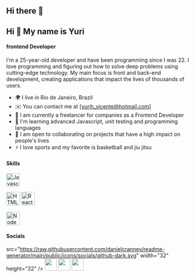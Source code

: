 ## Hi there 👋

## Hi 👋 My name is Yuri

#### frontend Developer

I'm a 25-year-old developer and have been programming since I was 22. I love programming and figuring out how to solve deep problems using cutting-edge technology. My main focus is front and back-end development, creating applications that impact the lives of thousands of users.

* 🌍 I live in Rio de Janeiro, Brazil
* ✉️ You can contact me at [yurih_vicente@hotmail.com]
* 🚀 I am currently a freelancer for companies as a Frontend Developer
* 🧠 I'm learning advanced Javascript, unit testing and programming languages
* 🤝 I am open to collaborating on projects that have a high impact on people's lives
* ⚡ I love sports and my favorite is basketball and jiu jitsu


#### Skills

<p align="left">
<a href="https://developer.mozilla.org/en-US/docs/Web/JavaScript" target="_blank" rel="noreferrer"><img src="https://raw.githubusercontent.com/danielcranney/readme-generator/main/public/icons/skills/javascript-colored.svg" width="36" height="36" alt="Javascript" /></a>
  
<a href="https://developer.mozilla.org/en-US/docs/Glossary/HTML5" target="_blank" rel="noreferrer"><img src="https://raw.githubusercontent.com/danielcranney/readme-generator/main/public/icons/skills/html5-colored.svg" width="36" height="36" alt="HTML5" /></a>
<a href="https://reactjs.org/" target="_blank" rel="noreferrer"><img src="https://raw.githubusercontent.com/danielcranney/readme-generator/main/public/icons/skills/react-colored.svg" width="36" height="36" alt="React" /></a>

<a href="https://nodejs.org/en/" target="_blank" rel="noreferrer"><img src="https://raw.githubusercontent.com/danielcranney/readme-generator/main/public/icons/skills/nodejs-colored.svg" width="36" height="36" alt="NodeJS" /></a>

</p>

#### Socials

src="https://raw.githubusercontent.com/danielcranney/readme-generator/main/public/icons/socials/github-dark.svg" width="32" height="32" /></a> <a href="https://www.linkedin.com/in/guilhermo-masid-494677b8" target="_blank" rel="noreferrer"><img src="https://raw.githubusercontent.com/danielcranney/readme-
                                                                                                                                                                                          generator/main/public/icons/socials/linkedin.svg" width="32" height="32" /></a> <a href="https://www.linkedin.com/in/yuri-vicente-71a32a210/" target="_blank" rel="noreferrer"><img src="https://raw.githubusercontent.com/danielcranney/readme-generator/main/public/icons/socials/stackoverflow.svg" width="32" height="32" /></a> <a href="https://www.youtube.com/@gmasid" target="_blank" rel="noreferrer"><img src="https://raw.githubusercontent.com/danielcranney/readme-generator/main/public/icons/socials/youtube.svg" width="32" height="32" /></a></p>
